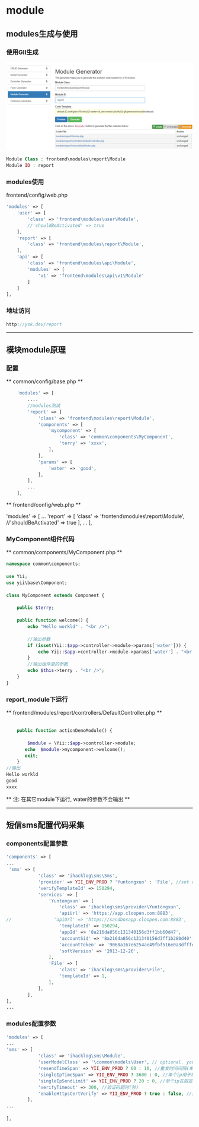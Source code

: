 # module

## modules生成与使用
### 使用GII生成

![](module/module_gii_create.png)

```php
Module Class : frontend\modules\report\Module
Module ID : report
```

### modules使用
frontend/config/web.php  
```php
'modules' => [
    'user' => [
        'class' => 'frontend\modules\user\Module',
        //'shouldBeActivated' => true
    ],
    'report' => [
        'class' => 'frontend\modules\report\Module',
    ],
    'api' => [
        'class' => 'frontend\modules\api\Module',
        'modules' => [
            'v1' => 'frontend\modules\api\v1\Module'
        ]
    ]
],
```

### 地址访问
```php
http://ysk.dev/report
```
--- 

## 模块module原理

### 配置
** common/config/base.php ** 
```php
    'modules' => [
		....
        //modules测试
        'report' => [
            'class' => 'frontend\modules\report\Module',
            'components' => [
                'mycomponent' => [
                    'class' => 'common\components\MyComponent',
                    'terry' => 'xxxx',
                ],
            ],
            'params' => [
                'water' => 'good',
            ],
        ],
		...
    ],
```

** frontend/config/web.php  **

'modules' => [
	...
    'report' => [
        'class' => 'frontend\modules\report\Module',
        //'shouldBeActivated' => true
    ],
	...
],


### MyComponent组件代码
** common/components/MyComponent.php **  
```php
namespace common\components;

use Yii;
use yii\base\Component;

class MyComponent extends Component {

    public $terry;

    public function welcome() {
        echo "Hello workld" . "<br />";

        //输出参数
        if (isset(Yii::$app->controller->module->params['water'])) {
            echo Yii::$app->controller->module->params['water'] . "<br />";
        }
        //输出组件里的参数
        echo $this->terry . "<br />";
    }
}
```

### report_module下运行
** frontend/modules/report/controllers/DefaultController.php   **  
```php

    public function actionDemoModule() {

        $module = \Yii::$app->controller->module;
       echo  $module->mycomponent->welcome();
       exit;
    }
//输出
Hello workld
good
xxxx
```
** 注: 在其它module下运行,  water的参数不会输出 **

--- 

## 短信sms配置代码采集

### components配置参数
```php
'components' => [
...
 'sms' => [
            'class' => 'ihacklog\sms\Sms',
            'provider' => YII_ENV_PROD ? 'Yuntongxun' : 'File', //set default provider
            'verifyTemplateId' => 150294,
            'services' => [
                'Yuntongxun' => [
                    'class' => 'ihacklog\sms\provider\Yuntongxun',
                    'apiUrl' => 'https://app.cloopen.com:8883',
//                'apiUrl' => 'https://sandboxapp.cloopen.com:8883',
                    'templateId' => 150294,
                    'appId' => '8a216da856c131340156d3ff1bb60d47',
                    'accountSid' => '8a216da856c131340156d3ff1b280d40',
                    'accountToken' => '9068a167e6254ae49fbf516e0a3dfffe',
                    'softVersion' => '2013-12-26',
                ],
                'File' => [
                    'class' => 'ihacklog\sms\provider\File',
                    'templateId' => 1,
                ],
            ],
        ],
],
...

``` 
### modules配置参数
```php
'modules' => [
...
'sms' => [
            'class' => 'ihacklog\sms\Module',
            'userModelClass' => '\common\models\User', // optional. your User model. Needs to be ActiveRecord.
            'resendTimeSpan' => YII_ENV_PROD ? 60 : 10, //重发时间间隔(单位：秒）
            'singleIpTimeSpan' => YII_ENV_PROD ? 3600 : 0, //单个ip用于统计允许发送的最多次数的限定时间
            'singleIpSendLimit' => YII_ENV_PROD ? 20 : 0, //单个ip在限定的时间内允许发送的最多次数
            'verifyTimeout' => 300, //验证码超时(秒)
            'enableHttpsCertVerify' => YII_ENV_PROD ? true : false, //是否校验https证书,线上环境建议启用
        ],
...

],

```